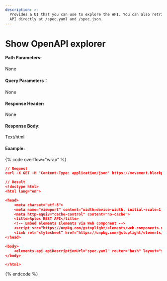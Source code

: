 ```yaml
---
description: >-
  Provides a UI that you can use to explore the API. You can also retrieve the
  API directly at /spec.yaml and /spec.json.
---
```


# Show OpenAPI explorer

#### **Path Parameters:**

None

#### Query Parameters：

None

#### **Response Header:**

None

#### **Response Body:**

Text/html

#### Example:

{% code overflow="wrap" %}
```json
// Request
curl -X GET -H 'Content-Type: application/json' https://movement.blockpi.network/rpc/v1/your_api_key/v1/spec

// Result
<!doctype html>
<html lang="en">

<head>
    <meta charset="utf-8">
    <meta name="viewport" content="width=device-width, initial-scale=1, shrink-to-fit=no">
    <meta http-equiv="cache-control" content="no-cache">
    <title>Aptos REST API</title>
    <!-- Embed elements Elements via Web Component -->
    <script src="https://unpkg.com/@stoplight/elements/web-components.min.js"></script>
    <link rel="stylesheet" href="https://unpkg.com/@stoplight/elements/styles.min.css">
</head>

<body>
    <elements-api apiDescriptionUrl="spec.yaml" router="hash" layout="sidebar" hideInternal="true" />
</body>

</html>
```
{% endcode %}

